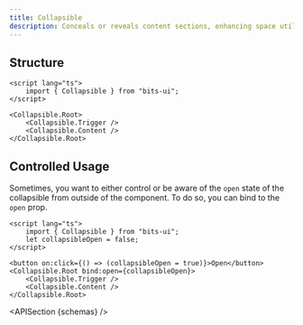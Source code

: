 ```yaml
---
title: Collapsible
description: Conceals or reveals content sections, enhancing space utilization and organization.
---
```


<script>
	import { APISection, ComponentPreview, CollapsibleDemo } from '@/components'
	export let schemas;
</script>

<ComponentPreview name="collapsible-demo" comp="Collapsible">

<CollapsibleDemo slot="preview" />

</ComponentPreview>

## Structure

```svelte
<script lang="ts">
	import { Collapsible } from "bits-ui";
</script>

<Collapsible.Root>
	<Collapsible.Trigger />
	<Collapsible.Content />
</Collapsible.Root>
```

## Controlled Usage

Sometimes, you want to either control or be aware of the `open` state of the collapsible from outside of the component. To do so, you can bind to the `open` prop.

```svelte
<script lang="ts">
	import { Collapsible } from "bits-ui";
	let collapsibleOpen = false;
</script>

<button on:click={() => (collapsibleOpen = true)}>Open</button>
<Collapsible.Root bind:open={collapsibleOpen}>
	<Collapsible.Trigger />
	<Collapsible.Content />
</Collapsible.Root>
```

<APISection {schemas} />
